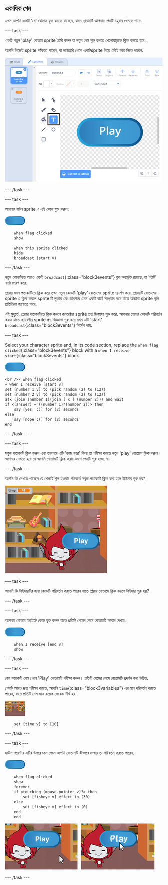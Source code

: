 ## একাধিক গেম

এখন আপনি একটি 'প্লে' বোতাম যুক্ত করতে যাচ্ছেন, যাতে প্লেয়ারটি আপনার গেমটি বহুবার খেলতে পারে.

--- task ---

একটি নতুন 'play' বোতাম sprite তৈরি করুন যা নতুন গেম শুরু করতে খেলোয়াড়কে ক্লিক করতে হবে.

আপনি নিজেই sprite আঁকতে পারেন, বা লাইব্রেরি থেকে একটিsprite নিয়ে এডিট করে নিতে পারেন.

![Picture of the play button](images/brain-play.png)

--- /task ---

--- task ---

আপনার বাটন sprite এ এই কোড যুক্ত করুন:

![Button sprite](images/button-sprite.png)

```blocks3
    when flag clicked
    show

    when this sprite clicked
    hide
    broadcast (start v)
```

--- /task ---

নতুন কোডটিতে আরও একটি `broadcast`{:class="block3events"} ব্লক অন্তর্ভুক্ত রয়েছে, যা 'স্টার্ট' বার্তা প্রেরণ করে.

প্লেয়ার যখন পতাকাটিতে ক্লিক করে তখন নতুন কোডটি 'play' বোতামের sprite প্রদর্শন করে. প্লেয়ারটি বোতামের sprite এ ক্লিক করলে sprite টি লুকায় এবং তারপরে এমন একটি বার্তা সম্প্রচার করে যাতে অন্যান্য sprite গুলি প্রতিক্রিয়া জানাতে পারে.

এই মুহুর্তে, প্লেয়ার পতাকাটিতে ক্লিক করলে ক্যারেক্টার sprite প্রশ্ন জিজ্ঞাসা শুরু করে. আপনার গেমের কোডটি পরিবর্তন করুন যাতে ক্যারেক্টার sprite প্রশ্ন জিজ্ঞাসা শুরু করে যখন এটি 'start' `broadcast`{:class="block3events"} নির্দেশ পায়.

--- task ---

Select your character sprite and, in its code section, replace the `when flag clicked`{:class="block3events"} block with a `when I receive start`{:class="block3events"} block.

![Character sprite](images/giga-sprite.png)

```blocks3
<br />- when flag clicked
+ when I receive [start v]
set [number 1 v] to (pick random (2) to (12))
set [number 2 v] to (pick random (2) to (12))
ask (join (number 1)(join [ x ] (number 2))) and wait
if <(answer) = ((number 1)*(number 2))> then
    say [yes! :)] for (2) seconds
else
    say [nope :(] for (2) seconds
end
```

--- /task ---

--- task ---

সবুজ পতাকাটি ক্লিক করুন এবং তারপরে এটি 'কাজ করে' কিনা তা পরীক্ষা করতে নতুন 'play' বোতামে ক্লিক করুন। আপনার দেখতে হবে যে আপনি বোতামটি ক্লিক করার আগে গেমটি শুরু হচ্ছে না।.

--- /task ---

আপনি কি দেখতে পাচ্ছেন যে খেলাটি শুরু হওয়ার পরিবর্তে সবুজ পতাকাটি ক্লিক করা হলে টাইমার শুরু হয়?

![Timer has started](images/brain-timer-bug.png)

--- task ---

আপনি কি টাইমারটির জন্য কোডটি পরিবর্তন করতে পারেন যাতে প্লেয়ার বোতামে ক্লিক করলে টাইমার শুরু হয়?

--- /task ---

--- task ---

আপনার বোতাম স্প্রাইটে কোড যুক্ত করুন যাতে প্রতিটি গেমের শেষে বোতামটি আবার দেখায়.

![Button sprite](images/button-sprite.png)

```blocks3
    when I receive [end v]
    show
```

--- /task ---

--- task ---

বেশ কয়েকটি গেম খেলে 'Play' বোতামটি পরীক্ষা করুন। প্রতিটি গেমের শেষে বোতামটি প্রদর্শন করা উচিত.

গেমটি আরও দ্রুত পরীক্ষা করতে, আপনি `time`{:class="block3variables"} এর মান পরিবর্তন করতে পারেন, যাতে প্রতিটি গেম মাত্র কয়েক সেকেন্ড দীর্ঘ হয়.

![Stage](images/stage-sprite.png)

```blocks3
    set [time v] to [10]
```

--- /task ---

--- task ---

মাউস পয়েন্টার এটির উপরে চলে গেলে আপনি বোতামটি কীভাবে দেখায় তা পরিবর্তন করতে পারেন.

![Button](images/button-sprite.png)

```blocks3
    when flag clicked
    show
    forever
    if <touching (mouse-pointer v)?> then
        set [fisheye v] effect to (30)
    else
        set [fisheye v] effect to (0)
    end
    end
```

![screenshot](images/brain-fisheye.png)

--- /task ---